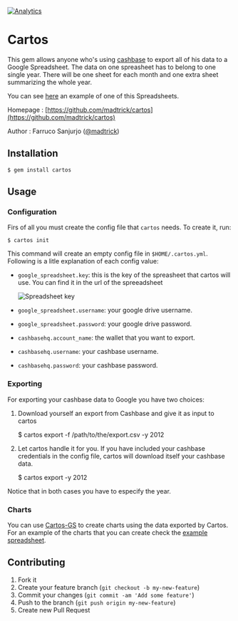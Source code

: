 [![Analytics](https://ga-beacon.appspot.com/UA-46795389-1/cartos/README)](https://github.com/igrigorik/ga-beacon)

# Cartos

This gem allows anyone who's using [cashbase](https://www.cashbasehq.com/) to export all of his data to a Google Spreadsheet. The data on one spreasheet has to belong to one single year. There will be one sheet for each month and one extra sheet summarizing the whole year.

You can see [here](https://docs.google.com/spreadsheet/ccc?key=0AqwuU2RQe3lzdEt5Rm1qZEp4RnNqOEsyRWJHcUQybnc&usp=sharing) an example of one of this Spreadsheets.

Homepage : [https://github.com/madtrick/cartos](https://github.com/madtrick/cartos)

Author : Farruco Sanjurjo ([@madtrick](https://twitter.com/madtrick))


## Installation

    $ gem install cartos
## Usage

### Configuration

Firs of all you must create the config file that ```cartos``` needs. To create it, run:

    $ cartos init

This command will create an empty config file in ```$HOME/.cartos.yml```. Following is a litle explanation of each config value:

  * ```google_spreadsheet.key```: this is the key of the spreasheet that cartos will use. You can find it in the url of the spreeadsheet

      ![Spreadsheet key](https://raw.github.com/madtrick/cartos/screenshoots/spreadsheet_url.png)

  * ```google_spreadsheet.username```: your google drive username.
  * ```google_spreadsheet.password```: your google drive password.
  * ```cashbasehq.account_name```: the wallet that you want to export.
  * ```cashbasehq.username```: your cashbase username.
  * ```cashbasehq.password```: your cashbase password.

### Exporting

For exporting your cashbase data to Google you have two choices:

  1. Download yourself an export from Cashbase and give it as input to cartos

        $ cartos export -f /path/to/the/export.csv -y 2012

  2. Let cartos handle it for you. If you have included your cashbase credentials in the config file, cartos will download itself your cashbase data.

        $ cartos export -y 2012

Notice that in both cases you have to especify the year.


### Charts

You can use [Cartos-GS](https://github.com/madtrick/cartos-gs) to create charts using the data exported by Cartos. For an example of the charts that you can create check the [example spreadsheet](https://docs.google.com/spreadsheet/ccc?key=0AqwuU2RQe3lzdEt5Rm1qZEp4RnNqOEsyRWJHcUQybnc#gid=19).

## Contributing

1. Fork it
2. Create your feature branch (`git checkout -b my-new-feature`)
3. Commit your changes (`git commit -am 'Add some feature'`)
4. Push to the branch (`git push origin my-new-feature`)
5. Create new Pull Request
